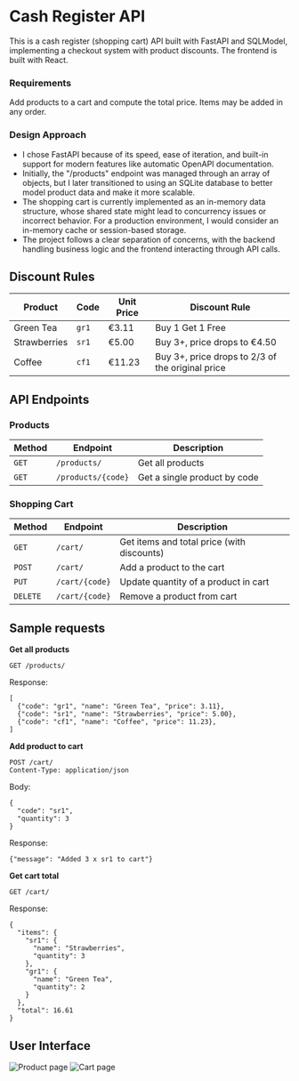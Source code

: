 # Cash Register API

This is a cash register (shopping cart) API built with FastAPI and SQLModel, implementing a checkout system with product discounts. The frontend is built with React.

### Requirements
Add products to a cart and compute the total price. Items may be added in any order.

### Design Approach
- I chose FastAPI because of its speed, ease of iteration, and built-in support for modern features like automatic OpenAPI documentation.
- Initially, the "/products" endpoint was managed through an array of objects, but I later transitioned to using an SQLite database to better model product data and make it more scalable.
- The shopping cart is currently implemented as an in-memory data structure, whose shared state might lead to concurrency issues or incorrect behavior. For a production environment, I would consider an in-memory cache or session-based storage.
- The project follows a clear separation of concerns, with the backend handling business logic and the frontend interacting through API calls. 

## Discount Rules

| Product  | Code | Unit Price | Discount Rule | 
| ------------- | ------------- | ------------- | ------------- |
| Green Tea  | `gr1`  | €3.11 | Buy 1 Get 1 Free |
| Strawberries  | `sr1`  | €5.00 | Buy 3+, price drops to €4.50 |
| Coffee | `cf1`  | €11.23 | Buy 3+, price drops to 2/3 of the original price |

## API Endpoints

### Products

| Method  | Endpoint | Description | 
| ------------- | ------------- | ------------- |
| `GET`  | `/products/`  | Get all products  |
| `GET`  | `/products/{code}`  | Get a single product by code |

### Shopping Cart

| Method  | Endpoint | Description | 
| ------------- | ------------- | ------------- |
| `GET`  | `/cart/`  | Get items and total price (with discounts)  |
| `POST`  | `/cart/`  | Add a product to the cart |
| `PUT`  | `/cart/{code}` | Update quantity of a product in cart |
| `DELETE`  | `/cart/{code}` | Remove a product from cart |

## Sample requests

**Get all products**
```
GET /products/
```
Response:
```
[
  {"code": "gr1", "name": "Green Tea", "price": 3.11},
  {"code": "sr1", "name": "Strawberries", "price": 5.00},
  {"code": "cf1", "name": "Coffee", "price": 11.23},
]
```

**Add product to cart**
```
POST /cart/
Content-Type: application/json
```
Body:
```
{
  "code": "sr1",
  "quantity": 3
}
```
Response:
```
{"message": "Added 3 x sr1 to cart"}
```

**Get cart total**
```
GET /cart/
```
Response:
```
{
  "items": {
    "sr1": {
      "name": "Strawberries",
      "quantity": 3
    },
    "gr1": {
      "name": "Green Tea",
      "quantity": 2
    }
  },
  "total": 16.61
}
```

## User Interface

![Product page](https://github.com/user-attachments/assets/af470ec4-3cb1-493e-9878-208349431d59)
![Cart page](https://github.com/user-attachments/assets/f4b64bbf-f458-40ac-8b14-24f3ff0901a3)
